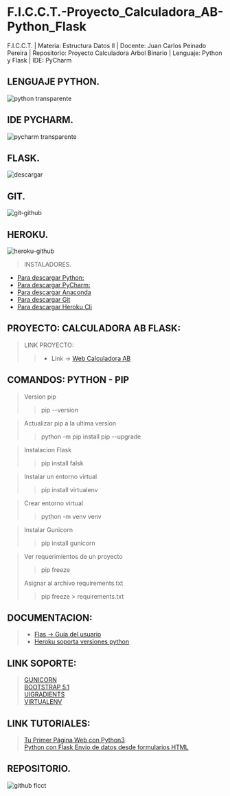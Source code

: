 # F.I.C.C.T.-Proyecto_Calculadora_AB-Python_Flask
F.I.C.C.T. | Materia: Estructura Datos II | Docente: Juan Carlos Peinado Pereira | Repositorio: Proyecto Calculadora Arbol Binario | Lenguaje: Python y Flask | IDE: PyCharm

## LENGUAJE PYTHON.
![python transparente](https://user-images.githubusercontent.com/36086876/118345544-3bef4d00-b503-11eb-9072-8f429dbca6b3.png)

## IDE PYCHARM.
![pycharm transparente](https://user-images.githubusercontent.com/36086876/118345659-0b5be300-b504-11eb-9a94-a79820e5dea5.png)

## FLASK.
![descargar](https://user-images.githubusercontent.com/36086876/147249480-c5a495ad-452c-46e9-b09f-2fe1229c6f16.png)

## GIT.
![git-github](https://user-images.githubusercontent.com/36086876/147296810-eb9c8bad-ea53-4182-8821-c36d4405778f.png)

## HEROKU.
![heroku-github](https://user-images.githubusercontent.com/36086876/147297006-544bafce-225a-4513-83be-b5f510a17aec.png)

> INSTALADORES.
* [Para descargar Python:](https://www.python.org/) <br>
* [Para descargar PyCharm:](https://www.jetbrains.com/es-es/pycharm/) <br>
* [Para descargar Anaconda](https://www.anaconda.com/products/individual) <br>
* [Para descargar Git](https://git-scm.com/) <br>
* [Para descargar Heroku Cli](https://devcenter.heroku.com/articles/heroku-cli) <br>

## PROYECTO: CALCULADORA AB FLASK:
> LINK PROYECTO:
>> + Link -> [Web Calculadora AB](https://calculadora-ab-flask.herokuapp.com/)

## COMANDOS: PYTHON - PIP 
> Version pip
> > pip --version

> Actualizar pip a la ultima version
> > python -m pip install pip --upgrade

> Instalacion Flask
> > pip install falsk

> Instalar un entorno virtual
> > pip install virtualenv

> Crear entorno virtual
> > python -m venv venv

> Instalar Gunicorn
> > pip install gunicorn

> Ver requerimientos de un proyecto
> > pip freeze
>
> Asignar al archivo requirements.txt
> > pip freeze > requirements.txt

## DOCUMENTACION:
> * [Flas -> Guía del usuario](https://flask.palletsprojects.com/en/2.0.x/) <br>
> * [Heroku soporta versiones python](https://devcenter.heroku.com/articles/python-support#specifying-a-python-version)

## LINK SOPORTE:
> [GUNICORN](https://gunicorn.org/) <br>
> [BOOTSTRAP 5.1](https://getbootstrap.com/docs/5.1/getting-started/introduction/) <br>
> [UIGRADIENTS](https://uigradients.com/#Combi) <br>
> [VIRTUALENV](https://virtualenv.pypa.io/en/latest/) <br>

## LINK TUTORIALES:
> [Tu Primer Página Web con Python3](https://www.youtube.com/watch?v=fxavwHPJ36o) <br>
> [Python con Flask Envio de datos desde formularios HTML](https://www.youtube.com/watch?v=dlhg8HMZTOk) <br>

## REPOSITORIO. 
![github ficct](https://user-images.githubusercontent.com/36086876/119494544-69bc6900-bd2f-11eb-8c42-810b19ede512.png) 